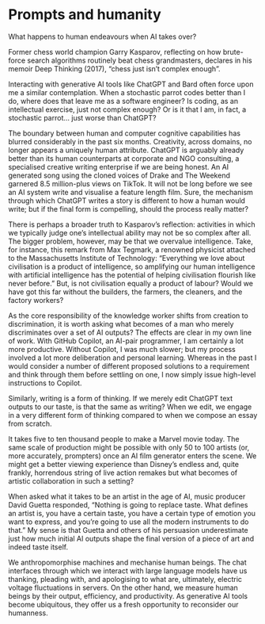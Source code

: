 # Prompts and humanity 

What happens to human endeavours when AI takes over? 

Former chess world champion Garry Kasparov, reflecting on how brute-force search algorithms routinely beat chess grandmasters, declares in his memoir Deep Thinking (2017), “chess just isn’t complex enough”.

Interacting with generative AI tools like ChatGPT and Bard often force upon me a similar contemplation. When a stochastic parrot codes better than I do, where does that leave me as a software engineer? Is coding, as an intellectual exercise, just not complex enough? Or is it that I am, in fact, a stochastic parrot… just worse than ChatGPT?

The boundary between human and computer cognitive capabilities has blurred considerably in the past six months. Creativity, across domains, no longer appears a uniquely human attribute. ChatGPT is arguably already better than its human counterparts at corporate and NGO consulting, a specialised creative writing enterprise if we are being honest. An AI generated song using the cloned voices of Drake and The Weekend garnered 8.5 million-plus views on TikTok. It will not be long before we see an AI system write and visualise a feature length film. Sure, the mechanism through which ChatGPT writes a story is different to how a human would write; but if the final form is compelling, should the process really matter?

There is perhaps a broader truth to Kasparov’s reflection: activities in which we typically judge one’s intellectual ability may not be so complex after all. The bigger problem, however, may be that we overvalue intelligence. Take, for instance, this remark from Max Tegmark, a renowned physicist attached to the Massachusetts Institute of Technology: “Everything we love about civilisation is a product of intelligence, so amplifying our human intelligence with artificial intelligence has the potential of helping civilisation flourish like never before.” But, is not civilisation equally a product of labour? Would we have got this far without the builders, the farmers, the cleaners, and the factory workers?

As the core responsibility of the knowledge worker shifts from creation to discrimination, it is worth asking what becomes of a man who merely discriminates over a set of AI outputs? The effects are clear in my own line of work. With GitHub Copilot, an AI-pair programmer, I am certainly a lot more productive. Without Copilot, I was much slower; but my process involved a lot more deliberation and personal learning. Whereas in the past I would consider a number of different proposed solutions to a requirement and think through them before settling on one, I now simply issue high-level instructions to Copilot.

Similarly, writing is a form of thinking. If we merely edit ChatGPT text outputs to our taste, is that the same as writing? When we edit, we engage in a very different form of thinking compared to when we compose an essay from scratch.

It takes five to ten thousand people to make a Marvel movie today. The same scale of production might be possible with only 50 to 100 artists (or, more accurately, prompters) once an AI film generator enters the scene. We might get a better viewing experience than Disney’s endless and, quite frankly, horrendous string of live action remakes but what becomes of artistic collaboration in such a setting?

When asked what it takes to be an artist in the age of AI, music producer David Guetta responded, “Nothing is going to replace taste. What defines an artist is, you have a certain taste, you have a certain type of emotion you want to express, and you’re going to use all the modern instruments to do that.” My sense is that Guetta and others of his persuasion underestimate just how much initial AI outputs shape the final version of a piece of art and indeed taste itself.

We anthropomorphise machines and mechanise human beings. The chat interfaces through which we interact with large language models have us thanking, pleading with, and apologising to what are, ultimately, electric voltage fluctuations in servers. On the other hand, we measure human beings by their output, efficiency, and productivity. As generative AI tools become ubiquitous, they offer us a fresh opportunity to reconsider our humanness.